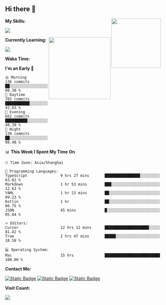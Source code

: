 ## Hi there 👋

<img align="right" height=160 src="https://s2.loli.net/2024/05/01/uw3cVq5TUCnhYLy.png" />

**My Skills:**
<p align="left">
  <a href="https://skillicons.dev">
    <img src="https://skillicons.dev/icons?i=git,docker,go,js,ts,react,vue,tailwind,electron,nextjs&perline=8" />
  </a>
</p>

<a href="https://github.com/anuraghazra/convoychat">
  <img height=200 align="right" src="https://stats.ronki.moe/api/top-langs?username=lonzzi&layout=compact&langs_count=8&card_width=320" />
</a>

**Currently Learning:**
<p align="left">
  <a href="https://skillicons.dev">
    <img src="https://skillicons.dev/icons?i=flutter,dart,py,rust" />
  </a>
</p>



**Waka Time:**
<!--START_SECTION:waka-->
**I'm an Early 🐤** 

```text
🌞 Morning                136 commits         ██░░░░░░░░░░░░░░░░░░░░░░░   08.30 % 
🌆 Daytime                702 commits         ███████████░░░░░░░░░░░░░░   42.83 % 
🌃 Evening                662 commits         ██████████░░░░░░░░░░░░░░░   40.39 % 
🌙 Night                  139 commits         ██░░░░░░░░░░░░░░░░░░░░░░░   08.48 % 
```


📊 **This Week I Spent My Time On** 

```text
🕑︎ Time Zone: Asia/Shanghai

💬 Programming Languages: 
TypeScript               9 hrs 27 mins       ████████████████░░░░░░░░░   63.02 % 
Markdown                 1 hr 53 mins        ███░░░░░░░░░░░░░░░░░░░░░░   12.63 % 
YAML                     1 hr 23 mins        ██░░░░░░░░░░░░░░░░░░░░░░░   09.23 % 
Kotlin                   1 hr                ██░░░░░░░░░░░░░░░░░░░░░░░   06.75 % 
JSON                     45 mins             █░░░░░░░░░░░░░░░░░░░░░░░░   05.04 % 

🔥 Editors: 
Cursor                   12 hrs 12 mins      ████████████████████░░░░░   81.42 % 
Trae                     2 hrs 47 mins       █████░░░░░░░░░░░░░░░░░░░░   18.58 % 

💻 Operating System: 
Mac                      15 hrs              █████████████████████████   100.00 % 
```


<!--END_SECTION:waka-->

**Contact Me:**
<p>
  <a href="https://space.bilibili.com/13424328"><img alt="Static Badge" src="https://img.shields.io/badge/bilibili-ColourCode?style=flat-square&logo=bilibili&color=%23fb7299"></a>
  <a href="https://github.com/lonzzi"><img alt="Static Badge" src="https://img.shields.io/badge/GitHub-ColourCode?style=flat-square&logo=GitHub&color=%23555555"></a>
  <a href="https://twitter.com/lonzzi"><img alt="Static Badge" src="https://img.shields.io/badge/X-ColourCode?style=flat-square&logo=x&color=%231D9BF0"></a>
</p>

**Visit Count:**
<p>
  <img src="https://count.ronki.moe/github:lonzzi?theme=rule34&render=pixelated">
</p>
